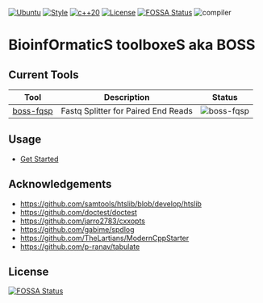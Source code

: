 [![Ubuntu](https://github.com/cauliyang/boss/actions/workflows/linux.yml/badge.svg)](https://github.com/cauliyang/boss/actions/workflows/linux.yml)
[![Style](https://github.com/cauliyang/boss/actions/workflows/style.yml/badge.svg)](https://github.com/cauliyang/boss/actions/workflows/style.yml)
[![c++20](https://img.shields.io/badge/C++-c%2B%2B20-green)](https://en.cppreference.com/w/cpp/20)
[![License](https://img.shields.io/github/license/cauliyang/boss)](https://github.com/cauliyang/boss/blob/main/LICENSE)
[![FOSSA Status](https://app.fossa.com/api/projects/git%2Bgithub.com%2Fcauliyang%2Fboss.svg?type=shield)](https://app.fossa.com/projects/git%2Bgithub.com%2Fcauliyang%2Fboss?ref=badge_shield)
![compiler](https://img.shields.io/badge/Compiler-GCC10%20%7C%20GCC11%20%7C%20GCC12-green)

# **B**ioinf**O**rmatic**S** toolboxe**S** aka **BOSS**

## Current Tools

| Tool                               | Description                         | Status                                                         |
|------------------------------------|-------------------------------------|----------------------------------------------------------------|
| [boss-fqsp](document/boss-fqsp.md) | Fastq Splitter for Paired End Reads | ![boss-fqsp](https://img.shields.io/badge/Version-1.0.0-green) | 

## Usage

* [Get Started](document/get-start.md)

## Acknowledgements

- https://github.com/samtools/htslib/blob/develop/htslib
- https://github.com/doctest/doctest
- https://github.com/jarro2783/cxxopts
- https://github.com/gabime/spdlog
- https://github.com/TheLartians/ModernCppStarter
- https://github.com/p-ranav/tabulate

## License

[![FOSSA Status](https://app.fossa.com/api/projects/git%2Bgithub.com%2Fcauliyang%2Fboss.svg?type=large)](https://app.fossa.com/projects/git%2Bgithub.com%2Fcauliyang%2Fboss?ref=badge_large)
